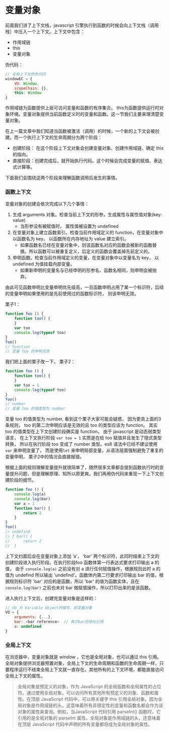 

# 变量对象

前面我们讲了上下文栈，javascript 引擎执行到函数的时候会向上下文栈（调用栈）中压入一个上下文。上下文中包含：

- 作用域链
- this
- 变量对象

伪代码：

```javascript
// 全局上下文的伪代码
windowEC = {
    VO: Window,
    scopeChain: {},
    this: Window
}
```

作用域链为函数提供上层可访问变量和函数的有序集合。 this为函数提供运行时对象环境。变量对象提供当前函数定义时的变量和函数。这一节我们主要来理清楚变量对象。

在上一篇文章中我们知道当函数被激活（调用）的时候，一个新的上下文会被创建。而一个执行上下文的生命周期分为两个阶段：

- 创建阶段： 在这个阶段上下文对象会创建变量对象、创建作用域链、确定 this 的指向。
- 直接阶段：创建完成后，就开始执行代码。这个时候会完成变量的赋值、表达式计算等。

下面我们会围绕这两个阶段来理解函数调用后发生的事情。



### 函数上下文

变量对象的创建会依次完成以下几个事情：

1. 生成 arguments 对象。检查当前上下文的形参，生成属性与属性值对象(key: value)
   - 当形参没有被赋值时， 属性值被设置为 undefined
2. 在变量对象上建立函数索引。检查当前作用域定义的 function，在变量对象中以函数名为 key， 以函数所在内存地址为 value 建立索引。
   - 如果函数名已经在变量对象中，则该函数名对应的函数会被新的函数替换。所以函数可以被重复定义，后定义的函数会覆盖掉先前定义的。
3. 申明函数。检查当前作用域定义的变量，在变量对象中以变量名为 key， 以 undefined 为值挂载内部变量。
   - 如果新申明的变量名与已经申明的形参名、函数名相同，则申明会被抛弃。

由此可见函数申明比变量申明优先级高，一旦函数申明占用了某一个标识符，后续的变量申明如果使用的是先前使用过的函数标识符， 则该申明无效。

栗子1：

```javascript
function foo () {
    function too() {
    }
    var too
    console.log(typeof too)
}
foo()
// function
// 变量 too 的申明无效
```

我们把上面的栗子改一下， 栗子2：

```javascript
function foo () {
    function too() {
    }
    var too = 1
    console.log(typeof too)
}
foo()
// number
// 变量 too 的值类型为 number
```

变量 too 的值类型为 number,  看到这个栗子大家可能会疑惑， 因为更具上面的3条规则， too 的第二次申明应该是无效的且 too 的类型应该为 function。 其实 too 的值类型在上下文创建阶段确实是 function， 由于 javascript 是动态弱类型语言， 在上下文执行阶段 `var too = 1` 实质是在给 too 赋值并且发生了隐式类型转换， 所以在执行阶段 too 变成了 number 类型。es6 语法中已经不建议使用`var` 来申明变量了， 而是使用`let` 来申明局部变量，从语法层面强制避免了重复的变量申明， 栗子2中的情况会直接报错。

根据上面的规则理解变量提升就很简单了，随然很多文章都会提到函数执行时的变量提升问题，但是理解原理、知所以原更爽。我们再用伪代码来重现一下上下文创建阶段的细节。

```javascript
function foo () {
    console.log(a)
    console.log(bar)
    var a = 1
    function bar() {
        return 2
    }
}
foo()
// undefind
// ƒ bar() {
//      return 2
//  }
```

上下文扫面后会在变量对象上添加 ‘a’， ‘bar’ 两个标识符，此同时结束上下文的创建阶段进入执行阶段。在执行阶段foo 函数体第一行表达式要求打印输出 a 的值， 由于 `console.log(a)` 之前没有对 a 进行任何赋值操作，根据规则此时 a 的值为 undefind  所以输出 'undefind'。函数体内第二行要求打印输出 bar 的值，根据规则标识符 'bar' 对应的是函数，所以 'bar' 的值为函数实体，且在 `console.log(bar)` 之前也未对 bar 做赋值操作，所以打印出来的是该函数。

进入执行上下文后，创建完变量对象是这样的：

```javascript
// VO 为 Variable Object的缩写，即变量对象
VO = {
    arguments: {...},
    bar: <bar reference>  // 表示bar的地址引用
    a: undefined
}
```



### 全局上下文

在浏览器中，变量对象就是 window ，它也是全局对象，也可以通过 this 引用。全局对象提供浏览器预置对象，全局上下文的生命周期和函数的生命周期一样，只要程序运行不结束全局上下文就一直存在。其他所有的上下文环境，都能直接访问全局上下文的属性。

> 全局对象是预定义的对象，作为 JavaScript 的全局函数和全局属性的占位符。通过使用全局对象，可以访问所有其他所有预定义的对象、函数和属性。在顶层 JavaScript 代码中，可以用关键字 this 引用全局对象。因为全局对象是作用域链的头，这意味着所有非限定性的变量和函数名都会作为该对象的属性来查询。例如，当JavaScript 代码引用 parseInt() 函数时，它引用的是全局对象的 parseInt 属性。全局对象是作用域链的头，还意味着在顶层 JavaScript 代码中声明的所有变量都将成为全局对象的属性。
